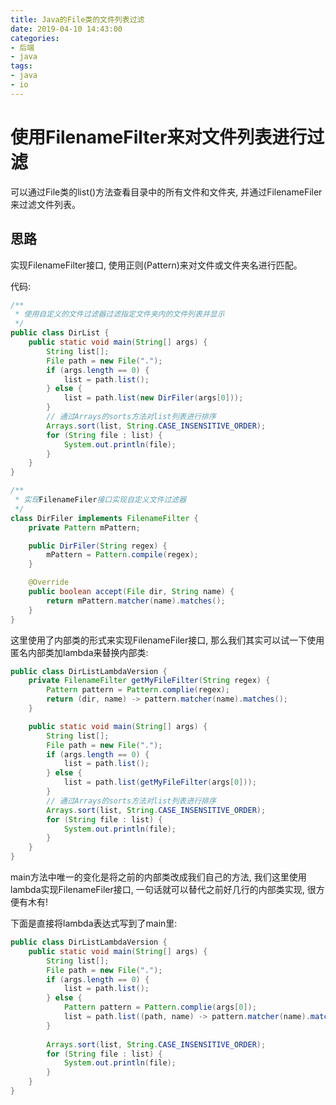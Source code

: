 ```yaml
---
title: Java的File类的文件列表过滤
date: 2019-04-10 14:43:00
categories:
- 后端
- java
tags:
- java
- io
---
```


# 使用FilenameFilter来对文件列表进行过滤

可以通过File类的list()方法查看目录中的所有文件和文件夹, 并通过FilenameFiler来过滤文件列表。
<!--more-->
## 思路

实现FilenameFilter接口, 使用正则(Pattern)来对文件或文件夹名进行匹配。

代码:

```java
/**
 * 使用自定义的文件过滤器过滤指定文件夹内的文件列表并显示
 */
public class DirList {
    public static void main(String[] args) {
        String list[];
        File path = new File(".");
        if (args.length == 0) {
            list = path.list(); 
        } else {
            list = path.list(new DirFiler(args[0]));
        }
        // 通过Arrays的sorts方法对list列表进行排序
        Arrays.sort(list, String.CASE_INSENSITIVE_ORDER);
        for (String file : list) {
            System.out.println(file);
        }
    }
}

/**
 * 实现FilenameFiler接口实现自定义文件过滤器
 */
class DirFiler implements FilenameFilter {
    private Pattern mPattern;

    public DirFiler(String regex) {
        mPattern = Pattern.compile(regex);
    }

    @Override
    public boolean accept(File dir, String name) {
        return mPattern.matcher(name).matches();
    }
}
```

这里使用了内部类的形式来实现FilenameFiler接口, 那么我们其实可以试一下使用匿名内部类加lambda来替换内部类:

```java
public class DirListLambdaVersion {
    private FilenameFilter getMyFileFilter(String regex) {
        Pattern pattern = Pattern.complie(regex);
        return (dir, name) -> pattern.matcher(name).matches();
    }

    public static void main(String[] args) {
        String list[];
        File path = new File(".");
        if (args.length == 0) {
            list = path.list(); 
        } else {
            list = path.list(getMyFileFilter(args[0]));
        }
        // 通过Arrays的sorts方法对list列表进行排序
        Arrays.sort(list, String.CASE_INSENSITIVE_ORDER);
        for (String file : list) {
            System.out.println(file);
        }
    }
}
```

main方法中唯一的变化是将之前的内部类改成我们自己的方法, 我们这里使用lambda实现FilenameFiler接口, 一句话就可以替代之前好几行的内部类实现, 很方便有木有!

下面是直接将lambda表达式写到了main里:

```java
public class DirListLambdaVersion {
    public static void main(String[] args) {
        String list[];
        File path = new File(".");
        if (args.length == 0) {
            list = path.list();
        } else {
            Pattern pattern = Pattern.complie(args[0]);
            list = path.list((path, name) -> pattern.matcher(name).matches());
        }
        
        Arrays.sort(list, String.CASE_INSENSITIVE_ORDER);
        for (String file : list) {
            System.out.println(file);
        }
    }
}
```
